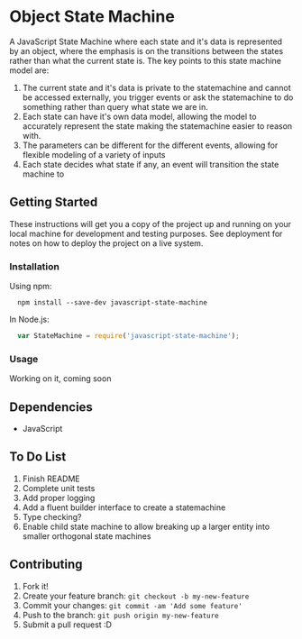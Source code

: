 # Object State Machine

A JavaScript State Machine where each state and it's data is represented by an object, where the emphasis is on the transitions between the states rather than what the current state is.  The key points to this state machine model are:
1. The current state and it's data is private to the statemachine and cannot be accessed externally, you trigger events or ask the statemachine to do something rather than query what state we are in.
2. Each state can have it's own data model, allowing the model to accurately represent the state making the statemachine easier to reason with.
3. The parameters can be different for the different events, allowing for flexible modeling of a variety of inputs 
4. Each state decides what state if any, an event will transition the state machine to 

## Getting Started

These instructions will get you a copy of the project up and running on your local machine for development and testing purposes. See deployment for notes on how to deploy the project on a live system.

### Installation

Using npm:

```shell
  npm install --save-dev javascript-state-machine
```

In Node.js:

```javascript
  var StateMachine = require('javascript-state-machine');
```

### Usage

Working on it, coming soon

## Dependencies
 * JavaScript
 
## To Do List
1. Finish README
2. Complete unit tests
3. Add proper logging
4. Add a fluent builder interface to create a statemachine
5. Type checking?
6. Enable child state machine to allow breaking up a larger entity into smaller orthogonal state machines

## Contributing

1. Fork it!
2. Create your feature branch: `git checkout -b my-new-feature`
3. Commit your changes: `git commit -am 'Add some feature'`
4. Push to the branch: `git push origin my-new-feature`
5. Submit a pull request :D